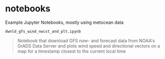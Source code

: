 # notebooks
Example Jupyter Notebooks, mostly using metocean data

`dwnld_gfs_wind_nwcst_and_plt.ipynb`
> Notebook that download GFS now- and forecast data from NOAA's GrADS Data Server and plots wind speed and directional vectors on a map for a timestamp closest to the current local time
